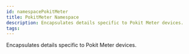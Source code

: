 ```yaml
---
id: namespacePokitMeter
title: PokitMeter Namespace
description: Encapsulates details specific to Pokit Meter devices.
tags:
---
```

Encapsulates details specific to Pokit Meter devices.




